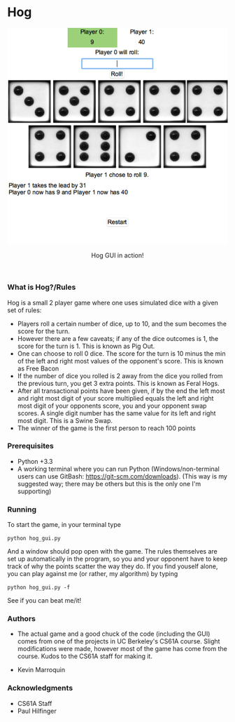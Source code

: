 # Hog


<p align="center">
<img src="https://github.com/kamcbk/GeneralProjects/blob/master/Hog/HogGUI.png">
</p>
<p align="center">
Hog GUI in action!
</p>
<br>

### What is Hog?/Rules
Hog is a small 2 player game where one uses simulated dice with a given set of rules: 

* Players roll a certain number of dice, up to 10, and the sum becomes the score for the turn.
* However there are a few caveats; if any of the dice outcomes is 1, the score for the turn is 1. This is known as Pig Out.
* One can choose to roll 0 dice. The score for the turn is 10 minus the min of the left and right most values of the opponent's score. This is known as Free Bacon
* If the number of dice you rolled is 2 away from the dice you rolled from the previous turn, you get 3 extra points. This is known as Feral Hogs.
* After all transactional points have been given, if by the end the left most and right most digit of your score multiplied equals the left and right most digit of your opponents score, you and your opponent swap scores. A single digit number has the same value for its left and right most digit. This is a Swine Swap.
* The winner of the game is the first person to reach 100 points


### Prerequisites

* Python +3.3
* A working terminal where you can run Python (Windows/non-terminal users can use GitBash: https://git-scm.com/downloads). (This way is my suggested way; there may be others but this is the only one I'm supporting)



### Running

To start the game, in your terminal type

```
python hog_gui.py
```
And a window should pop open with the game. The rules themselves are set up automatically in the program, so you and your opponent have to keep track of why the points scatter the way they do. If you find youself alone, you can play against me (or rather, my algorithm) by typing 

```
python hog_gui.py -f
```
See if you can beat me/it!


### Authors

* The actual game and a good chuck of the code (including the GUI) comes from one of the projects in UC Berkeley's CS61A course. Slight modifications were made, however most of the game has come from the course. Kudos to the CS61A staff for making it.

* Kevin Marroquin


### Acknowledgments

* CS61A Staff
* Paul Hilfinger

